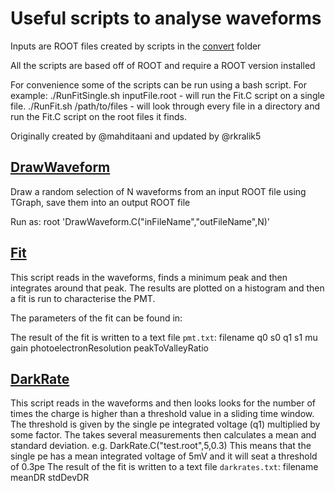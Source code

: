 # Useful scripts to analyse waveforms

Inputs are ROOT files created by scripts in the [convert](../convert) folder

All the scripts are based off of ROOT and require a ROOT version installed

For convenience some of the scripts can be run using a bash script.
    For example:
        ./RunFitSingle.sh inputFile.root - will run the Fit.C script on a single file.
        ./RunFit.sh /path/to/files - will look through every file in a directory and run the Fit.C script on the root files it finds. 

Originally created by @mahditaani and updated by @rkralik5

## [DrawWaveform](DrawWaveform.C)

Draw a random selection of N waveforms from an input ROOT file using TGraph, save them into an output ROOT file

Run as:
root 'DrawWaveform.C("inFileName","outFileName",N)'

## [Fit](Fit.C)

This script reads in the waveforms, finds a minimum peak and then integrates around that peak. The results are plotted on a histogram and then a fit is run to characterise the  PMT. 

The parameters of the fit can be found in: 

The result of the fit is written to a text file `pmt.txt`:
    filename    q0  s0  q1  s1  mu  gain    photoelectronResolution peakToValleyRatio

## [DarkRate](DarkRate.C)

This script reads in the waveforms and then looks looks for the number of times the charge is higher than a threshold value in a sliding time window. 
The threshold is given by the single pe integrated voltage (q1) multiplied by some factor. The takes several measurements then calculates a mean and standard deviation.
e.g.
    DarkRate.C("test.root",5,0.3)
        This means that the single pe has a mean integrated voltage of 5mV and it will seat a threshold of 0.3pe
The result of the fit is written to a text file `darkrates.txt`:
    filename    meanDR  stdDevDR